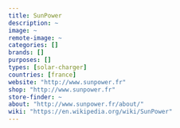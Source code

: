 ```yaml
---
title: SunPower
description: ~
image: ~
remote-image: ~
categories: []
brands: []
purposes: []
types: [solar-charger]
countries: [france]
website: "http://www.sunpower.fr"
shop: "http://www.sunpower.fr"
store-finder: ~
about: "http://www.sunpower.fr/about/"
wiki: "https://en.wikipedia.org/wiki/SunPower"
---
```

